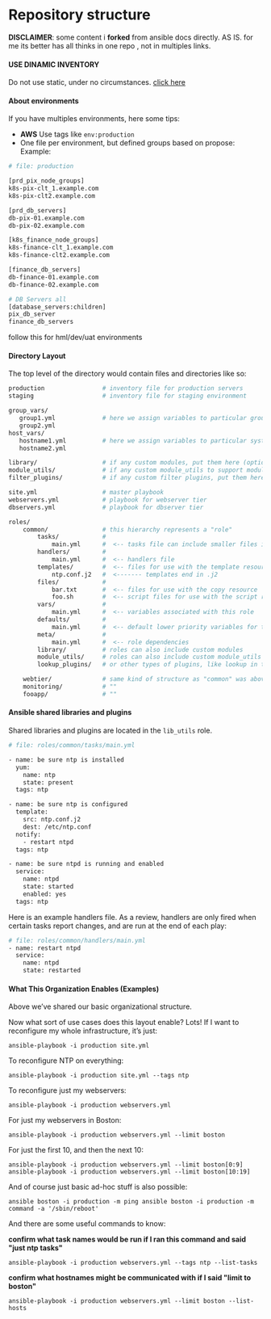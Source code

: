 # Repository structure

**DISCLAIMER**: some content i **forked** from ansible docs directly. AS IS. for me its better has all thinks in one repo , not in multiples links.



#### **USE DINAMIC INVENTORY**
Do not use static, under no circumstances.
[click here](https://docs.ansible.com/ansible/2.8/user_guide/intro_dynamic_inventory.html)

#### About environments

If you have multiples environments, here some tips:
- **AWS** Use tags like `env:production`
- One file per environment, but defined groups based on propose:
Example:

```bash
# file: production 

[prd_pix_node_groups]
k8s-pix-clt_1.example.com
k8s-pix-clt2.example.com

[prd_db_servers]
db-pix-01.example.com
db-pix-02.example.com

[k8s_finance_node_groups]
k8s-finance-clt_1.example.com
k8s-finance-clt2.example.com

[finance_db_servers]
db-finance-01.example.com
db-finance-02.example.com

# DB Servers all
[database_servers:children]
pix_db_server
finance_db_servers

```

follow this for hml/dev/uat environments


#### **Directory Layout**

The top level of the directory would contain files and directories like so:

```bash
production                # inventory file for production servers
staging                   # inventory file for staging environment

group_vars/
   group1.yml             # here we assign variables to particular groups
   group2.yml
host_vars/
   hostname1.yml          # here we assign variables to particular systems
   hostname2.yml

library/                  # if any custom modules, put them here (optional)
module_utils/             # if any custom module_utils to support modules, put them here (optional)
filter_plugins/           # if any custom filter plugins, put them here (optional)

site.yml                  # master playbook
webservers.yml            # playbook for webserver tier
dbservers.yml             # playbook for dbserver tier

roles/
    common/               # this hierarchy represents a "role"
        tasks/            #
            main.yml      #  <-- tasks file can include smaller files if warranted
        handlers/         #
            main.yml      #  <-- handlers file
        templates/        #  <-- files for use with the template resource
            ntp.conf.j2   #  <------- templates end in .j2
        files/            #
            bar.txt       #  <-- files for use with the copy resource
            foo.sh        #  <-- script files for use with the script resource
        vars/             #
            main.yml      #  <-- variables associated with this role
        defaults/         #
            main.yml      #  <-- default lower priority variables for this role
        meta/             #
            main.yml      #  <-- role dependencies
        library/          # roles can also include custom modules
        module_utils/     # roles can also include custom module_utils
        lookup_plugins/   # or other types of plugins, like lookup in this case

    webtier/              # same kind of structure as "common" was above, done for the webtier role
    monitoring/           # ""
    fooapp/               # ""
```

#### Ansible shared libraries and plugins

Shared libraries and plugins are located in the `lib_utils` role.




```bash
# file: roles/common/tasks/main.yml

- name: be sure ntp is installed
  yum:
    name: ntp
    state: present
  tags: ntp

- name: be sure ntp is configured
  template:
    src: ntp.conf.j2
    dest: /etc/ntp.conf
  notify:
    - restart ntpd
  tags: ntp

- name: be sure ntpd is running and enabled
  service:
    name: ntpd
    state: started
    enabled: yes
  tags: ntp
```

Here is an example handlers file. As a review, handlers are only fired when certain tasks report changes, and are run at the end of each play:

```bash
# file: roles/common/handlers/main.yml
- name: restart ntpd
  service:
    name: ntpd
    state: restarted
```

#### What This Organization Enables (Examples)

Above we’ve shared our basic organizational structure.

Now what sort of use cases does this layout enable? Lots! If I want to reconfigure my whole infrastructure, it’s just:

`ansible-playbook -i production site.yml`

To reconfigure NTP on everything:

`ansible-playbook -i production site.yml --tags ntp`

To reconfigure just my webservers:

`ansible-playbook -i production webservers.yml`

For just my webservers in Boston:

`ansible-playbook -i production webservers.yml --limit boston`

For just the first 10, and then the next 10:

`ansible-playbook -i production webservers.yml --limit boston[0:9]
ansible-playbook -i production webservers.yml --limit boston[10:19]`

And of course just basic ad-hoc stuff is also possible:

`ansible boston -i production -m ping
ansible boston -i production -m command -a '/sbin/reboot'`

And there are some useful commands to know:

**confirm what task names would be run if I ran this command and said "just ntp tasks"**

`ansible-playbook -i production webservers.yml --tags ntp --list-tasks`

**confirm what hostnames might be communicated with if I said "limit to boston"**

`ansible-playbook -i production webservers.yml --limit boston --list-hosts`


